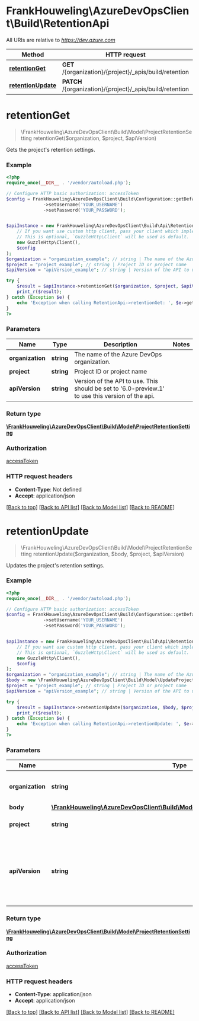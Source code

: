 # FrankHouweling\AzureDevOpsClient\Build\RetentionApi

All URIs are relative to *https://dev.azure.com*

Method | HTTP request | Description
------------- | ------------- | -------------
[**retentionGet**](RetentionApi.md#retentionGet) | **GET** /{organization}/{project}/_apis/build/retention | 
[**retentionUpdate**](RetentionApi.md#retentionUpdate) | **PATCH** /{organization}/{project}/_apis/build/retention | 


# **retentionGet**
> \FrankHouweling\AzureDevOpsClient\Build\Model\ProjectRetentionSetting retentionGet($organization, $project, $apiVersion)



Gets the project's retention settings.

### Example
```php
<?php
require_once(__DIR__ . '/vendor/autoload.php');

// Configure HTTP basic authorization: accessToken
$config = FrankHouweling\AzureDevOpsClient\Build\Configuration::getDefaultConfiguration()
              ->setUsername('YOUR_USERNAME')
              ->setPassword('YOUR_PASSWORD');


$apiInstance = new FrankHouweling\AzureDevOpsClient\Build\Api\RetentionApi(
    // If you want use custom http client, pass your client which implements `GuzzleHttp\ClientInterface`.
    // This is optional, `GuzzleHttp\Client` will be used as default.
    new GuzzleHttp\Client(),
    $config
);
$organization = "organization_example"; // string | The name of the Azure DevOps organization.
$project = "project_example"; // string | Project ID or project name
$apiVersion = "apiVersion_example"; // string | Version of the API to use.  This should be set to '6.0-preview.1' to use this version of the api.

try {
    $result = $apiInstance->retentionGet($organization, $project, $apiVersion);
    print_r($result);
} catch (Exception $e) {
    echo 'Exception when calling RetentionApi->retentionGet: ', $e->getMessage(), PHP_EOL;
}
?>
```

### Parameters

Name | Type | Description  | Notes
------------- | ------------- | ------------- | -------------
 **organization** | **string**| The name of the Azure DevOps organization. |
 **project** | **string**| Project ID or project name |
 **apiVersion** | **string**| Version of the API to use.  This should be set to &#39;6.0-preview.1&#39; to use this version of the api. |

### Return type

[**\FrankHouweling\AzureDevOpsClient\Build\Model\ProjectRetentionSetting**](../Model/ProjectRetentionSetting.md)

### Authorization

[accessToken](../../README.md#accessToken)

### HTTP request headers

 - **Content-Type**: Not defined
 - **Accept**: application/json

[[Back to top]](#) [[Back to API list]](../../README.md#documentation-for-api-endpoints) [[Back to Model list]](../../README.md#documentation-for-models) [[Back to README]](../../README.md)

# **retentionUpdate**
> \FrankHouweling\AzureDevOpsClient\Build\Model\ProjectRetentionSetting retentionUpdate($organization, $body, $project, $apiVersion)



Updates the project's retention settings.

### Example
```php
<?php
require_once(__DIR__ . '/vendor/autoload.php');

// Configure HTTP basic authorization: accessToken
$config = FrankHouweling\AzureDevOpsClient\Build\Configuration::getDefaultConfiguration()
              ->setUsername('YOUR_USERNAME')
              ->setPassword('YOUR_PASSWORD');


$apiInstance = new FrankHouweling\AzureDevOpsClient\Build\Api\RetentionApi(
    // If you want use custom http client, pass your client which implements `GuzzleHttp\ClientInterface`.
    // This is optional, `GuzzleHttp\Client` will be used as default.
    new GuzzleHttp\Client(),
    $config
);
$organization = "organization_example"; // string | The name of the Azure DevOps organization.
$body = new \FrankHouweling\AzureDevOpsClient\Build\Model\UpdateProjectRetentionSettingModel(); // \FrankHouweling\AzureDevOpsClient\Build\Model\UpdateProjectRetentionSettingModel | 
$project = "project_example"; // string | Project ID or project name
$apiVersion = "apiVersion_example"; // string | Version of the API to use.  This should be set to '6.0-preview.1' to use this version of the api.

try {
    $result = $apiInstance->retentionUpdate($organization, $body, $project, $apiVersion);
    print_r($result);
} catch (Exception $e) {
    echo 'Exception when calling RetentionApi->retentionUpdate: ', $e->getMessage(), PHP_EOL;
}
?>
```

### Parameters

Name | Type | Description  | Notes
------------- | ------------- | ------------- | -------------
 **organization** | **string**| The name of the Azure DevOps organization. |
 **body** | [**\FrankHouweling\AzureDevOpsClient\Build\Model\UpdateProjectRetentionSettingModel**](../Model/UpdateProjectRetentionSettingModel.md)|  |
 **project** | **string**| Project ID or project name |
 **apiVersion** | **string**| Version of the API to use.  This should be set to &#39;6.0-preview.1&#39; to use this version of the api. |

### Return type

[**\FrankHouweling\AzureDevOpsClient\Build\Model\ProjectRetentionSetting**](../Model/ProjectRetentionSetting.md)

### Authorization

[accessToken](../../README.md#accessToken)

### HTTP request headers

 - **Content-Type**: application/json
 - **Accept**: application/json

[[Back to top]](#) [[Back to API list]](../../README.md#documentation-for-api-endpoints) [[Back to Model list]](../../README.md#documentation-for-models) [[Back to README]](../../README.md)

